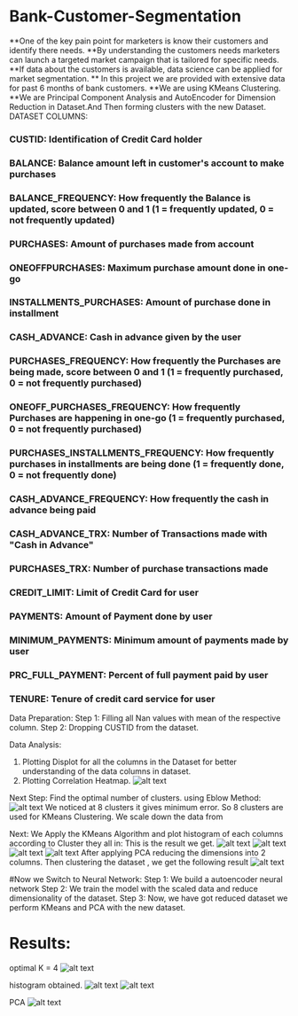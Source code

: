 # Bank-Customer-Segmentation
**One of the key pain point for marketers is know their customers and identify there needs.
**By understanding the customers needs marketers can launch a targeted market campaign that is tailored for specific needs.
**If data about the customers is available, data science can be applied for market segmentation.
** In this project we are provided with extensive data for past 6 months  of bank customers.
**We are using KMeans Clustering.
**We are Principal Component Analysis and AutoEncoder for Dimension Reduction in Dataset.And Then forming clusters with the new Dataset.
DATASET COLUMNS:
### CUSTID: Identification of Credit Card holder 
### BALANCE: Balance amount left in customer's account to make purchases
### BALANCE_FREQUENCY: How frequently the Balance is updated, score between 0 and 1 (1 = frequently updated, 0 = not frequently updated)
### PURCHASES: Amount of purchases made from account
### ONEOFFPURCHASES: Maximum purchase amount done in one-go
### INSTALLMENTS_PURCHASES: Amount of purchase done in installment
### CASH_ADVANCE: Cash in advance given by the user
### PURCHASES_FREQUENCY: How frequently the Purchases are being made, score between 0 and 1 (1 = frequently purchased, 0 = not frequently purchased)
### ONEOFF_PURCHASES_FREQUENCY: How frequently Purchases are happening in one-go (1 = frequently purchased, 0 = not frequently purchased)
### PURCHASES_INSTALLMENTS_FREQUENCY: How frequently purchases in installments are being done (1 = frequently done, 0 = not frequently done)
### CASH_ADVANCE_FREQUENCY: How frequently the cash in advance being paid
### CASH_ADVANCE_TRX: Number of Transactions made with "Cash in Advance"
### PURCHASES_TRX: Number of purchase transactions made
### CREDIT_LIMIT: Limit of Credit Card for user
### PAYMENTS: Amount of Payment done by user
### MINIMUM_PAYMENTS: Minimum amount of payments made by user  
### PRC_FULL_PAYMENT: Percent of full payment paid by user
### TENURE: Tenure of credit card service for user

Data Preparation:
Step 1: Filling all Nan values with mean of the respective column.
Step 2: Dropping CUSTID from the dataset.

Data Analysis:
1. Plotting Displot for all the columns in the Dataset for better understanding of the data columns in dataset.
2. Plotting Correlation Heatmap.
![alt text](https://github.com/ashg1998/Bank-Customer-Segmentation/blob/main/images/correlation.png)

Next Step:
Find the optimal number of clusters.
using Eblow Method:
![alt text](https://github.com/ashg1998/Bank-Customer-Segmentation/blob/main/images/ELBOW_GRAPH.JPG)
We noticed at 8 clusters it gives minimum error. So 8 clusters are used for KMeans Clustering.
We scale down the data from 

Next: We Apply the KMeans Algorithm and plot histogram of each columns according to Cluster they all in:
This is the result we get.
![alt text](https://github.com/ashg1998/Bank-Customer-Segmentation/blob/main/images/cluster1.JPG)
![alt text](https://github.com/ashg1998/Bank-Customer-Segmentation/blob/main/images/cluster2.JPG)
![alt text](https://github.com/ashg1998/Bank-Customer-Segmentation/blob/main/images/cluster3.JPG)
![alt text](https://github.com/ashg1998/Bank-Customer-Segmentation/blob/main/images/cluster4.JPG)
After applying PCA reducing the dimensions into 2 columns.
Then clustering the dataset , we get the following result
![alt text](https://github.com/ashg1998/Bank-Customer-Segmentation/blob/main/images/PCAcluster.jpg)

#Now we Switch to Neural Network:
Step 1: We build a autoencoder neural network
Step 2: We train the model with the scaled data and reduce dimensionality of the dataset.
Step 3: Now, we have got reduced dataset we perform KMeans and PCA with the new dataset.

# Results:
optimal K = 4
![alt text](https://github.com/ashg1998/Bank-Customer-Segmentation/blob/main/images/encoded_Eblow_graph.jpg)

histogram obtained.
![alt text](https://github.com/ashg1998/Bank-Customer-Segmentation/blob/main/images/encoded_cluster1.jpg)
![alt text](https://github.com/ashg1998/Bank-Customer-Segmentation/blob/main/images/encoded_cluster2.jpg)

PCA
![alt text](https://github.com/ashg1998/Bank-Customer-Segmentation/blob/main/images/cluster_with_4.jpg)





